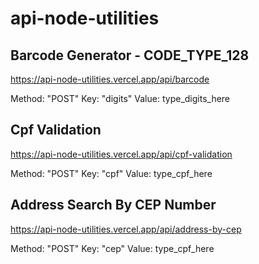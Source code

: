 # api-node-utilities

## Barcode Generator - CODE_TYPE_128

https://api-node-utilities.vercel.app/api/barcode

Method: "POST"
Key: "digits"
Value: type_digits_here

## Cpf Validation

https://api-node-utilities.vercel.app/api/cpf-validation

Method: "POST"
Key: "cpf"
Value: type_cpf_here

## Address Search By CEP Number

https://api-node-utilities.vercel.app/api/address-by-cep

Method: "POST"
Key: "cep"
Value: type_cpf_here